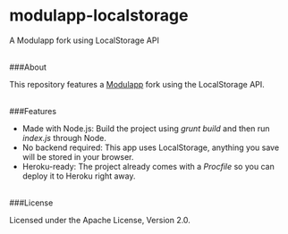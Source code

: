 # modulapp-localstorage
A Modulapp fork using LocalStorage API

<br/>
###About

This repository features a [Modulapp](https://github.com/emaphp/modulapp-frontend "") fork using the LocalStorage API.

<br/>
###Features

 * Made with Node.js: Build the project using *grunt build* and then run *index.js* through Node.
 * No backend required: This app uses LocalStorage, anything you save will be stored in your browser.
 * Heroku-ready: The project already comes with a *Procfile* so you can deploy it to Heroku right away.


<br/>
###License

Licensed under the Apache License, Version 2.0.